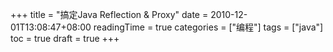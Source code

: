 +++
title = "搞定Java Reflection & Proxy"
date = 2010-12-01T13:08:47+08:00
readingTime = true
categories = ["编程"]
tags = ["java"]
toc = true
draft = true
+++
